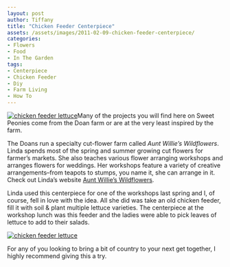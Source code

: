 ```yaml
---
layout: post
author: Tiffany
title: "Chicken Feeder Centerpiece"
assets: /assets/images/2011-02-09-chicken-feeder-centerpiece/
categories: 
- Flowers
- Food
- In The Garden
tags: 
- Centerpiece
- Chicken Feeder
- Diy
- Farm Living
- How To
---
```


[![chicken feeder lettuce](jekyll_uploads/2011/02/chickenfeederlettuce-325x456.jpg "chickenfeederlettuce")](http://www.sweetpeonies.com/2011/02/chicken-feeder-centerpiece/chickenfeederlettuce/)Many of the projects you will find here on Sweet Peonies come from the Doan farm or are at the very least inspired by the farm.

The Doans run a specialty cut-flower farm called _Aunt Willie’s Wildflowers_. Linda spends most of the spring and summer growing cut flowers for farmer’s markets. She also teaches various flower arranging workshops and arranges flowers for weddings. Her workshops feature a variety of creative arrangements–from teapots to stumps, you name it, she can arrange in it. Check out Linda’s website [Aunt Willie’s Wildflowers](http://auntwillieswildflowers.com/).

Linda used this centerpiece for one of the workshops last spring and I, of course, fell in love with the idea. All she did was take an old chicken feeder, fill it with soil & plant multiple lettuce varieties. The centerpiece at the workshop lunch was this feeder and the ladies were able to pick leaves of lettuce to add to their salads.

[![chicken feeder lettuce](jekyll_uploads/2011/02/chickenfeederlettuce-2-575x431.jpg "chickenfeederlettuce (2)")](http://www.sweetpeonies.com/2011/02/chicken-feeder-centerpiece/chickenfeederlettuce-2/)

For any of you looking to bring a bit of country to your next get together, I highly recommend giving this a try.